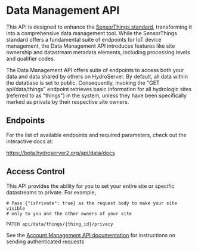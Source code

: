 # Data Management API

This API is designed to enhance the [SensorThings standard](sensor-things-api.md), transforming it into a comprehensive data management tool. While the SensorThings standard offers a fundamental suite of endpoints for IoT device management, the Data Management API introduces features like site ownership
and datastream metadata elements, including processing levels and qualifier codes.

The Data Management API offers suite of endpoints to access both your data and data shared by others on HydroServer. By default, all data within the database is set to public. Consequently, invoking the "GET api/data/things" endpoint retrieves basic information for all hydrologic sites (referred to as "things") in the system, unless they have been specifically marked as private by their respective site owners.

## Endpoints

For the list of available endpoints and required parameters, check out the interactive docs at:

https://beta.hydroserver2.org/api/data/docs

## Access Control

This API provides the ability for you to set your entire site or specific datastreams to private. For example,

```
# Pass {"isPrivate": true} as the request body to make your site visible
# only to you and the other owners of your site

PATCH api/data/things/{thing_id}/privacy
```

See the [Account Management API documentation](/api/account-management-api.md) for instructions on sending authenticated requests
